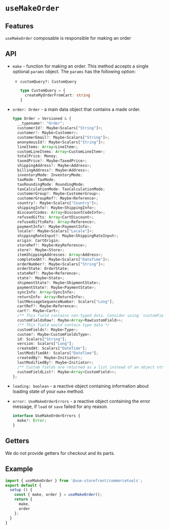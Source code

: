 # `useMakeOrder`

## Features

`useMakeOrder` composable is responsible for making an order 

## API

- `make` - function for making an order. This method accepts a single optional `params` object. The `params` has the following option:

    - `customQuery?: CustomQuery`

      ```ts
      type CustomQuery = {
        createMyOrderFromCart: string
      }
      ```

- `order: Order` - a main data object that contains a made order.

  ```ts
  type Order = Versioned & {
    __typename?: "Order";
    customerId?: Maybe<Scalars["String"]>;
    customer?: Maybe<Customer>;
    customerEmail?: Maybe<Scalars["String"]>;
    anonymousId?: Maybe<Scalars["String"]>;
    lineItems: Array<LineItem>;
    customLineItems: Array<CustomLineItem>;
    totalPrice: Money;
    taxedPrice?: Maybe<TaxedPrice>;
    shippingAddress?: Maybe<Address>;
    billingAddress?: Maybe<Address>;
    inventoryMode: InventoryMode;
    taxMode: TaxMode;
    taxRoundingMode: RoundingMode;
    taxCalculationMode: TaxCalculationMode;
    customerGroup?: Maybe<CustomerGroup>;
    customerGroupRef?: Maybe<Reference>;
    country?: Maybe<Scalars["Country"]>;
    shippingInfo?: Maybe<ShippingInfo>;
    discountCodes: Array<DiscountCodeInfo>;
    refusedGifts: Array<CartDiscount>;
    refusedGiftsRefs: Array<Reference>;
    paymentInfo?: Maybe<PaymentInfo>;
    locale?: Maybe<Scalars["Locale"]>;
    shippingRateInput?: Maybe<ShippingRateInput>;
    origin: CartOrigin;
    storeRef?: Maybe<KeyReference>;
    store?: Maybe<Store>;
    itemShippingAddresses: Array<Address>;
    completedAt?: Maybe<Scalars["DateTime"]>;
    orderNumber?: Maybe<Scalars["String"]>;
    orderState: OrderState;
    stateRef?: Maybe<Reference>;
    state?: Maybe<State>;
    shipmentState?: Maybe<ShipmentState>;
    paymentState?: Maybe<PaymentState>;
    syncInfo: Array<SyncInfo>;
    returnInfo: Array<ReturnInfo>;
    lastMessageSequenceNumber: Scalars["Long"];
    cartRef?: Maybe<Reference>;
    cart?: Maybe<Cart>;
    /** This field contains non-typed data. Consider using `customFields` as a typed alternative. */
    customFieldsRaw?: Maybe<Array<RawCustomField>>;
    /** This field would contain type data */
    customFields?: Maybe<Type>;
    custom?: Maybe<CustomFieldsType>;
    id: Scalars["String"];
    version: Scalars["Long"];
    createdAt: Scalars["DateTime"];
    lastModifiedAt: Scalars["DateTime"];
    createdBy?: Maybe<Initiator>;
    lastModifiedBy?: Maybe<Initiator>;
    /** Custom fields are returned as a list instead of an object structure. */
    customFieldList?: Maybe<Array<CustomField>>;
  };
  ```

- `loading: boolean` - a reactive object containing information about loading state of your `make` method.

- `error: UseMakeOrderErrors` - a reactive object containing the error message, if `load` or `save` failed for any reason.

  ```ts
  interface UseMakeOrderErrors {
    make?: Error;
  }
  ```

## Getters

We do not provide getters for checkout and its parts.

## Example

```js
import { useMakeOrder } from '@vue-storefront/commercetools';
export default {
  setup () {
    const { make, order } = useMakeOrder();
    return {
      make,
      order
    };
  }
}
```
